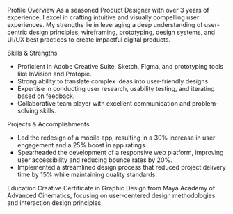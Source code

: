 

Profile Overview
As a seasoned Product Designer with over 3 years of experience, I excel in crafting intuitive and visually compelling user experiences. My strengths lie in leveraging a deep understanding of user-centric design principles, wireframing, prototyping, design systems, and UI/UX best practices to create impactful digital products.

Skills & Strengths
- Proficient in Adobe Creative Suite, Sketch, Figma, and prototyping tools like InVision and Protopie.
- Strong ability to translate complex ideas into user-friendly designs.
- Expertise in conducting user research, usability testing, and iterating based on feedback.
- Collaborative team player with excellent communication and problem-solving skills.

Projects & Accomplishments
- Led the redesign of a mobile app, resulting in a 30% increase in user engagement and a 25% boost in app ratings.
- Spearheaded the development of a responsive web platform, improving user accessibility and reducing bounce rates by 20%.
- Implemented a streamlined design process that reduced project delivery time by 15% while maintaining quality standards.

Education
Creative Certificate in Graphic Design from Maya Academy of Advanced Cinematics, focusing on user-centered design methodologies and interaction design principles.

#